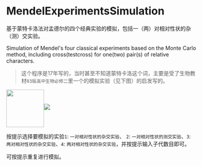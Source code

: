 # MendelExperimentsSimulation
基于蒙特卡洛法对孟德尔的四个经典实验的模拟，包括一（两）对相对性状的杂（测）交实验。

Simulation of Mendel's four classical experiments based on the Monte Carlo method, including cross(testcross) for one(two) pair(s) of relative characters.

> 这个程序是17年写的，当时甚至不知道蒙特卡洛这个词，主要是受了生物教材`03版高中生物必修二`里一个的模拟实验（见下图）的启发写的。

<img src="http:..." width = "100" height = "100" div align=center />![](https://github.com/IceBrecker/MendelExperimentsSimulation/blob/main/reference_image.png)

按提示选择要模拟的实验`1`: `一对相对性状的杂交实验`、 `2`: `一对相对性状的测交实验`、`3`: `两对相对性状的杂交实验`、`4`: `两对相对性状的杂交实验`，并按提示输入子代数目即可。

可按提示重复进行模拟。
